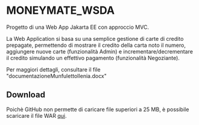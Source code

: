 # MONEYMATE_WSDA
Progetto di una Web App Jakarta EE con approccio MVC. 

La Web Application si basa su una semplice gestione di carte di credito prepagate, permettendo di mostrare il credito della carta noto il numero, aggiungere nuove carte (funzionalità Admin) e incrementare/decrementare il credito simulando un effettivo pagamento (funzionalità Negoziante).

Per maggiori dettagli, consultare il file "documentazioneMunfulettoIlenia.docx"

## Download 
Poichè GitHub non permette di caricare file superiori a 25 MB, è possibile scaricare il file WAR [qui](https://unipa-my.sharepoint.com/:u:/g/personal/ilenia_munfuletto_you_unipa_it/ESAbJxg5lWlPoXO7wuBX340B-XQZRYZguLn7MLoFYMUS5Q?e=UoXHHf).


